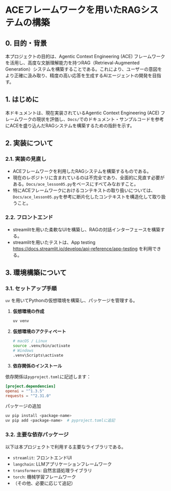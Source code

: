# ACEフレームワークを用いたRAGシステムの構築

## 0. 目的・背景

本プロジェクトの目的は、Agentic Context Engineering (ACE) フレームワークを活用し、高度な文脈理解能力を持つRAG（Retrieval-Augmented Generation）システムを構築することである。これにより、ユーザーの意図をより正確に汲み取り、精度の高い応答を生成するAIエージェントの開発を目指す。

## 1. はじめに

本ドキュメントは、現在実装されているAgentic Context Engineering (ACE) フレームワークの現状を評価し、`Docs/`でのドキュメント・サンプルコードを参考にACEを盛り込んだRAGシステムを構築するための指針を示す。

## 2. 実装について


### 2.1. 実装の見直し

- ACEフレームワークを利用したRAGシステムを構築するものである。
- 現在のレポジトリに含まれているのは不完全であり、全面的に見直す必要がある。`Docs/ace_lesson05.py`をベースにすべてみなおすこと。
- 特にACEフレームワークにおけるコンテキストの取り扱いについては、`Docs/ace_lesson05.py`を参考に断片化したコンテキストを構造化して取り扱うこと。

### 2.2. フロントエンド

- streamlitを用いた柔軟なUIを構築し、RAGの対話インターフェースを構築する。
- streamlitを用いたテストは、App testing https://docs.streamlit.io/develop/api-reference/app-testing を利用できる。

## 3. 環境構築について

### 3.1. セットアップ手順

`uv` を用いてPythonの仮想環境を構築し、パッケージを管理する。

1.  **仮想環境の作成**
    ```bash
    uv venv
    ```
2.  **仮想環境のアクティベート**
    ```bash
    # macOS / Linux
    source .venv/bin/activate
    # Windows
    .venv\Scripts\activate
    ```
3.  **依存関係のインストール**

依存関係は`pyproject.toml`に記述します：

```toml
[project.dependencies]
openai = "^1.3.5"
requests = "^2.31.0"
```
パッケージの追加

```bash
uv pip install <package-name>
uv pip add <package-name>  # pyproject.tomlに追記
```


### 3.2. 主要な依存パッケージ

以下は本プロジェクトで利用する主要なライブラリである。

- `streamlit`: フロントエンドUI
- `langchain`: LLMアプリケーションフレームワーク
- `transformers`: 自然言語処理ライブラリ
- `torch`: 機械学習フレームワーク
- （その他、必要に応じて追記）


